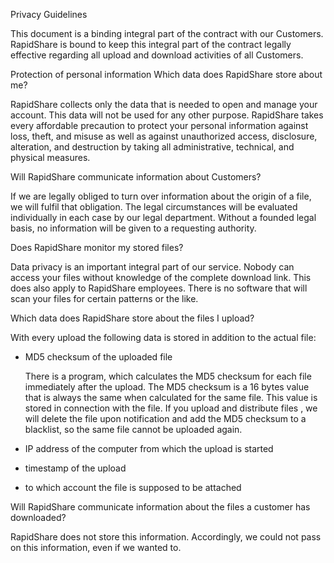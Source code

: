 Privacy Guidelines

This document is a binding integral part of the contract with our Customers. RapidShare is bound to keep this integral part of the contract legally effective regarding all upload and download activities of all Customers.

Protection of personal information Which data does RapidShare store about me?

RapidShare collects only the data that is needed to open and manage your account. This data will not be used for any other purpose. RapidShare takes every affordable precaution to protect your personal information against loss, theft, and misuse as well as against unauthorized access, disclosure, alteration, and destruction by taking all administrative, technical, and physical measures.

Will RapidShare communicate information about Customers?

If we are legally obliged to turn over information about the origin of a file, we will fulfil that obligation. The legal circumstances will be evaluated individually in each case by our legal department. Without a founded legal basis, no information will be given to a requesting authority.

Does RapidShare monitor my stored files?

Data privacy is an important integral part of our service. Nobody can access your files without knowledge of the complete download link. This does also apply to RapidShare employees. There is no software that will scan your files for certain patterns or the like.

Which data does RapidShare store about the files I upload?

With every upload the following data is stored in addition to the actual file:

*   MD5 checksum of the uploaded file
    
    There is a program, which calculates the MD5 checksum for each file immediately after the upload. The MD5 checksum is a 16 bytes value that is always the same when calculated for the same file. This value is stored in connection with the file. If you upload and distribute files , we will delete the file upon notification and add the MD5 checksum to a blacklist, so the same file cannot be uploaded again.
    
*   IP address of the computer from which the upload is started
*   timestamp of the upload
*   to which account the file is supposed to be attached

Will RapidShare communicate information about the files a customer has downloaded?

RapidShare does not store this information. Accordingly, we could not pass on this information, even if we wanted to.